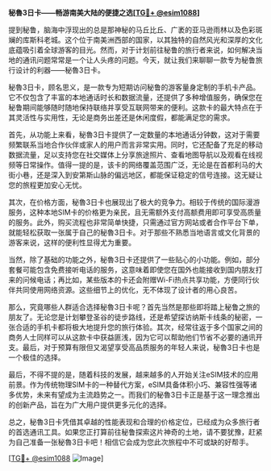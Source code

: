 **秘魯3日卡——畅游南美大陆的便捷之选[[TG💪+ @esim1088](https://t.me/s/esim1088)]**

提到秘鲁，脑海中浮现出的总是那神秘的马丘比丘、广袤的亚马逊雨林以及色彩斑斓的库斯科老城。这个位于南美洲西部的国家，以其独特的自然风光和深厚的文化底蕴吸引着全球游客的目光。然而，对于计划前往秘鲁的旅行者来说，如何解决当地的通讯问题常常是一个让人头疼的问题。今天，就让我们来聊聊一款专为秘鲁旅行设计的利器——秘魯3日卡。

秘魯3日卡，顾名思义，是一款专为短期访问秘鲁的游客量身定制的手机卡产品。它不仅包含了丰富的本地通话时长和数据流量，还提供了多种增值服务，确保您在秘鲁期间能够随时随地保持联络并享受互联网带来的便利。这款卡的最大特点在于其灵活性与实用性，无论是商务出差还是休闲度假，都能满足您的需求。

首先，从功能上来看，秘魯3日卡提供了一定数量的本地通话分钟数，这对于需要频繁联系当地合作伙伴或家人的用户而言非常实用。同时，它还配备了充足的移动数据流量，足以支持您在社交媒体上分享旅途照片、查看地图导航以及观看在线视频等日常操作。值得一提的是，该卡的网络覆盖范围广泛，无论是在首都利马的大街小巷，还是深入到安第斯山脉的偏远地区，都能保证稳定的信号连接。这无疑让您的旅程更加安心无忧。

其次，在价格方面，秘魯3日卡也展现出了极大的竞争力。相较于传统的国际漫游服务，这种本地SIM卡的价格更为亲民，且无需额外支付高额费用即可享受高质量的服务。此外，购买流程也非常简单快捷，只需通过官方网站或者合作平台下单，就能轻松获取一张属于自己的秘魯3日卡。对于那些不熟悉当地语言或文化背景的游客来说，这样的便利性显得尤为重要。

当然，除了基础的功能之外，秘魯3日卡还提供了一些贴心的小功能。例如，部分套餐可能包含免费接听电话的服务，这意味着即使您在国外也能接收到国内朋友打来的问候电话；再比如，某些版本的卡还会附赠Wi-Fi热点共享功能，方便同行伙伴共同使用网络资源。这些细节上的优化，无不体现了设计者的用心良苦。

那么，究竟哪些人群适合选择秘魯3日卡呢？首先当然是那些即将踏上秘鲁之旅的朋友了。无论您是计划攀登圣谷的徒步路线，还是希望探访纳斯卡线条的秘密，一张合适的手机卡都将极大地提升您的旅行体验。其次，经常往返于多个国家之间的商务人士同样可以从这款卡中获益匪浅，因为它可以帮助他们节省不必要的通讯开支。最后，对于预算有限但又渴望享受高品质服务的年轻人来说，秘魯3日卡也是一个极佳的选择。

最后，不得不提的是，随着科技的发展，越来越多的人开始关注eSIM技术的应用前景。作为传统物理SIM卡的一种替代方案，eSIM具备体积小巧、兼容性强等诸多优势，未来有望成为主流趋势之一。而我们的秘魯3日卡正是基于这一理念推出的创新产品，旨在为广大用户提供更多元化的选择。

总之，秘魯3日卡凭借其卓越的性能表现和合理的价格定位，已经成为众多旅行者的首选通讯工具。如果您正打算前往秘鲁探索这片神奇的土地，请不要犹豫，赶紧为自己准备一张秘魯3日卡吧！相信它会成为您此次旅程中不可或缺的好帮手。

[[TG💪+ @esim1088](https://t.me/s/esim1088) ![Image](https://i.postimg.cc/4NQfJmqS/Snipaste-2025-05-13-00-14-12.png)]